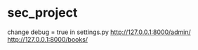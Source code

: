 # sec_project
change debug = true in settings.py
http://127.0.0.1:8000/admin/
http://127.0.0.1:8000/books/
